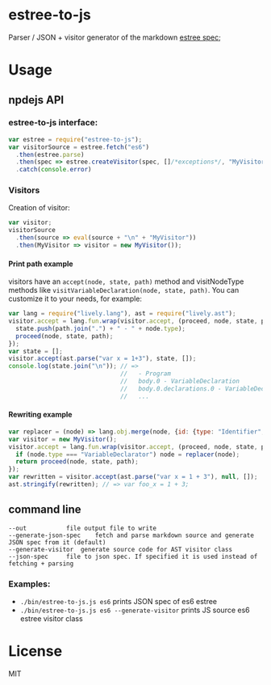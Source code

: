 # estree-to-js

Parser / JSON + visitor generator of the markdown [estree spec](https://github.com/estree/estree);

# Usage

## npdejs API

### estree-to-js interface:

```js
var estree = require("estree-to-js");
var visitorSource = estree.fetch("es6")
  .then(estree.parse)
  .then(spec => estree.createVisitor(spec, []/*exceptions*/, "MyVisitor"))
  .catch(console.error)
```

### Visitors

Creation of visitor:

```js
var visitor;
visitorSource
  .then(source => eval(source + "\n" + "MyVisitor"))
  .then(MyVisitor => visitor = new MyVisitor());
```

#### Print path example

visitors have an `accept(node, state, path)` method and visitNodeType methods
like `visitVariableDeclaration(node, state, path)`. You can customize it to
your needs, for example:

```js
var lang = require("lively.lang"), ast = require("lively.ast");
visitor.accept = lang.fun.wrap(visitor.accept, (proceed, node, state, path) => {
  state.push(path.join(".") + " - " + node.type);
  proceed(node, state, path);
});
var state = [];
visitor.accept(ast.parse("var x = 1+3"), state, []);
console.log(state.join("\n")); // =>
                               //   - Program
                               //   body.0 - VariableDeclaration
                               //   body.0.declarations.0 - VariableDeclarator
                               //   ...
```

#### Rewriting example

```js
var replacer = (node) => lang.obj.merge(node, {id: {type: "Identifier", name: "foo_" + node.id.name}})
var visitor = new MyVisitor();
visitor.accept = lang.fun.wrap(visitor.accept, (proceed, node, state, path) => {
  if (node.type === "VariableDeclarator") node = replacer(node);
  return proceed(node, state, path);
});
var rewritten = visitor.accept(ast.parse("var x = 1 + 3"), null, []);
ast.stringify(rewritten); // => var foo_x = 1 + 3;
```

## command line

    --out			file output file to write
    --generate-json-spec	fetch and parse markdown source and generate JSON spec from it (default)
    --generate-visitor	generate source code for AST visitor class
    --json-spec		file to json spec. If specified it is used instead of fetching + parsing

### Examples:

- `./bin/estree-to-js.js es6` prints JSON spec of es6 estree
- `./bin/estree-to-js.js es6 --generate-visitor` prints JS source es6 estree visitor class

# License

MIT